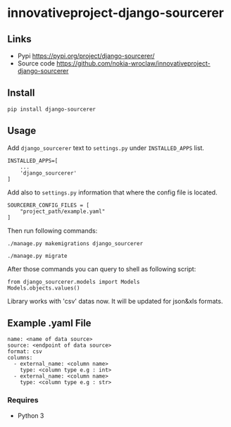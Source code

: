 # innovativeproject-django-sourcerer

## Links

 - Pypi https://pypi.org/project/django-sourcerer/
 - Source code https://github.com/nokia-wroclaw/innovativeproject-django-sourcerer

## Install
```pip install django-sourcerer```

## Usage
Add `django_sourcerer` text to `settings.py` under `INSTALLED_APPS` list.
```
INSTALLED_APPS=[
    ... 
    'django_sourcerer'
]
```
Add also to `settings.py` information that where the config file is located.
```
SOURCERER_CONFIG_FILES = [
    "project_path/example.yaml"
]
```
Then run following commands:
```
./manage.py makemigrations django_sourcerer
```
```
./manage.py migrate
```
After those commands you can query to shell as following script:
```
from django_sourcerer.models import Models
Models.objects.values()
```

Library works with 'csv' datas now. It will be updated for json&xls formats.

## Example .yaml File
```
name: <name of data source>
source: <endpoint of data source>
format: csv
columns:
  - external_name: <column name>
    type: <column type e.g : int>
  - external_name: <column name>
    type: <column type e.g : str>
```

### Requires

- Python 3
